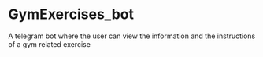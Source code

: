 # GymExercises_bot
A telegram bot where the user can view the information and the instructions of a gym related exercise
